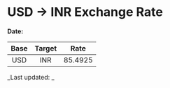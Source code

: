 # USD → INR Exchange Rate

**Date:** 

| Base | Target | Rate  |
|:----:|:------:|:-----:|
| USD  | INR    | 85.4925 |

_Last updated: _